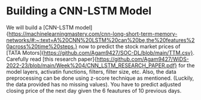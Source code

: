 # Building a CNN-LSTM Model
We will build a [CNN-LSTM model]{https://machinelearningmastery.com/cnn-long-short-term-memory-networks/#:~:text=A%20CNN%20LSTM%20can%20be,the%20features%20across%20time%20steps.} now to predict the stock market prices of [TATA Motors]{https://github.com/Agam9427/SOC-DL/blob/main/TTM.csv}. Carefully read [this research paper]{https://github.com/Agam9427/WiDS-2022-23/blob/main/Week%204/CNN_LSTM_RESEARCH_PAPER.pdf} for the model layers, activatin functions, filters, filter size, etc. Also, the data preprocessing can be done using z-score technique as mentioned. (Luckily, the data provided has no missing values). You have to predict adjusted closing price of the next day given the 6 feautures of 10 previous days.
